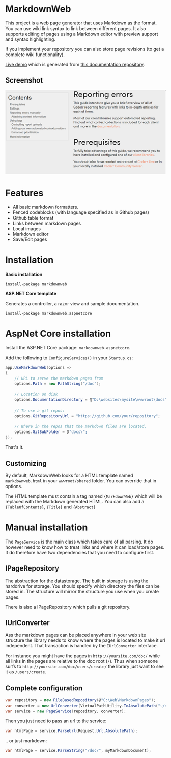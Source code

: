 # MarkdownWeb

This project is a web page generator that uses Markdown as the format. You can use wiki link syntax
to link between different pages. It also supports editing of pages using a Markdown editor with preview support and syntax highlighting.

If you implement your repository you can also store page revisions (to get a complete wiki functionality).


[Live demo](http://coderr.io/documentation/) which is generated from [this documentation repository](https://github.com/coderrio/coderr.documentation).

## Screenshot

![](docs/screenshot.png)

# Features

* All basic markdown formatters.
* Fenced codeblocks (with language specified as in Github pages)
* Github table format
* Links between markdown pages
* Local images
* Markdown editor
* Save/Edit pages

# Installation

**Basic installation**

    install-package markdownweb
	
**ASP.NET Core template**

Generates a controller, a razor view and sample documentation.

    install-package markdownweb.aspnetcore

	
# AspNet Core installation

Install the ASP.NET Core package: `markdownweb.aspnetcore`.

Add the following to `ConfigureServices()` in your `Startup.cs`:

```csharp
app.UseMarkdownWeb(options =>
{
    // URL to serve the markdown pages from
    options.Path = new PathString("/doc");
    
    // Location on disk
    options.DocumentationDirectory = @"D:\websites\mysite\wwwroot\docs";

    // To use a git repos:
    options.GitRepositoryUrl = "https://github.com/your/repository";
    
    // Where in the repos that the markdown files are located.
    options.GitSubFolder = @"docs\";
});
```

That's it.

## Customizing

By default, MarkdownWeb looks for a HTML template named `markdownweb.html` in your `wwwroot/shared` folder. You can override that in options.

The HTML template must contain a tag named `{MarkdownWeb}` which will be replaced with the Markdown generated HTML. You can also add a `{TableOfContents}`, `{Title}` and `{Abstract}`

# Manual installation
	
The `PageService` is the main class which takes care of all parsing. It do however need to know how to treat links and 
where it can load/store pages. It do therefore have two dependencies that you need to configure first.

## IPageRepository

The abstraction for the datastorage. The built in storage is using the harddrive for storage. You should specify which directory
the files can be stored in. The structure will mirror the structure you use when you create pages.

There is also a IPageRepository which pulls a git repository.

## IUrlConverter

Ass the markdown pages can be placed anywhere in your web site structure the library needs to know where the pages is located to make it
url independent. That transaction is handled by the `IUrlConverter` interface.

For instance you might have the pages in `http://yoursite.com/doc/` while all links in the pages are relative to the doc root (`/`). Thus
when someone surfs to `http://yoursite.com/doc/users/create/` the library just want to see it as `/users/create`.

## Complete configuration

```csharp
var repository = new FileBasedRepository(@"C:\Web\MarkdownPages");
var converter = new UrlConverter(VirtualPathUtility.ToAbsolutePath("~/doc/"));
var service = new PageService(repository, converter);
```

Then you just need to pass an url to the service:

```csharp
var htmlPage = service.ParseUrl(Request.Url.AbsolutePath);
```

.. or just markdown:

```csharp
var htmlPage = service.ParseString("/doc/", myMarkdownDocument);
```

